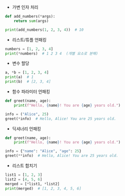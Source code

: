 - 가변 인자 처리
```python
def add_numbers(*args):
    return sum(args)

print(add_numbers(1, 2, 3, 4))  # 10
```
- 리스트/튜플 언패킹
```python
numbers = [1, 2, 3, 4]
print(*numbers)  # 1 2 3 4  (개별 요소로 분해)
```
- 변수 할당
```python
a, *b = [1, 2, 3, 4]
print(a)  # 1
print(b)  # [2, 3, 4]
```
- 함수 파라미터 언패킹
```python
def greet(name, age):
    print(f"Hello, {name}! You are {age} years old.")

info = ("Alice", 25)
greet(*info)  # Hello, Alice! You are 25 years old.
```
-  딕셔너리 언패킹
```python
def greet(name, age):
    print(f"Hello, {name}! You are {age} years old.")

info = {"name": "Alice", "age": 25}
greet(**info)  # Hello, Alice! You are 25 years old.
```
- 리스트 합치기
```python
list1 = [1, 2, 3]
list2 = [4, 5, 6]
merged = [*list1, *list2]
print(merged)  # [1, 2, 3, 4, 5, 6]
```